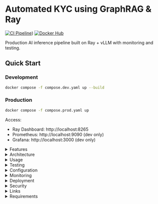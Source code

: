 # Automated KYC using GraphRAG & Ray

[![CI Pipeline]([https://github.com/michaelsigamani/proj-grounded-telescopes/actions/workflows/ci.yml/badge.svg)](https://github.com/sigamani/proj-grounded-telescopes/blob/main/.github/workflows/ci.yml))
[![Docker Hub](https://img.shields.io/docker/pulls/michaelsigamani/proj-grounded-telescopes)](https://hub.docker.com/r/michaelsigamani/proj-grounded-telescopes)

Production AI inference pipeline built on Ray + vLLM with monitoring and testing.

## Quick Start

### Development
```bash
docker compose -f compose.dev.yaml up --build
```

### Production
```bash
docker compose -f compose.prod.yaml up
```

Access:
- Ray Dashboard: http://localhost:8265
- Prometheus: http://localhost:9090 (dev only)
- Grafana: http://localhost:3000 (dev only)

<details>
<summary>Features</summary>

- Ray cluster distributed computing
- vLLM high-performance LLM inference
- NVIDIA CUDA GPU support
- Prometheus + Grafana + Loki monitoring stack
- Automated testing in CI/CD pipeline
- Pre-built Docker Hub images

</details>

<details>
<summary>Architecture</summary>

```
┌─────────────────┐    ┌──────────────────┐    ┌─────────────────┐
│   Client/API    │───▶│   Ray Head Node   │───▶│ vLLM Inference  │
│                 │    │  (Scheduler)      │    │   Workers       │
└─────────────────┘    └──────────────────┘    └─────────────────┘
                                │
                       ┌────────┴────────┐
                       │   Monitoring    │
                       │ (Prometheus/    │
                       │  Grafana/Loki)  │
                       └─────────────────┘
```

### Monitoring (Development)
- Prometheus: Metrics collection and alerting
- Grafana: Visualization and dashboards  
- Loki: Log aggregation and analysis
- Promtail: Log shipping agent

</details>

<details>
<summary>Usage</summary>

### Ray Jobs API

```python
import requests

job_data = {
    "entrypoint": "python src/batch_infer.py",
    "runtime_env": {"working_dir": "."}
}

response = requests.post("http://localhost:8265/api/jobs/", json=job_data)
job_info = response.json()
print(f"Job ID: {job_info['job_id']}")
```

</details>

<details>
<summary>Testing</summary>

```bash
# Unit tests
pytest tests/unit/ -v

# End-to-end tests  
pytest tests/e2e/ -v

# All tests with coverage
pytest --cov=src tests/
```

</details>

<details>
<summary>Configuration</summary>

### Environment Variables
- `RAY_ADDRESS`: Ray cluster address (default: "auto")
- `CUDA_VISIBLE_DEVICES`: GPU device selection
- `RAY_DISABLE_IMPORT_WARNING`: Suppress Ray warnings

### Model Configuration
Edit `src/batch_infer.py`:
```python
cfg = vLLMEngineProcessorConfig(
    model="meta-llama/Llama-3.1-8B-Instruct",
    engine_kwargs={"max_model_len": 16384},
    concurrency=1, 
    batch_size=64,
)
```

</details>

<details>
<summary>Monitoring</summary>

### Metrics Available
- Ray cluster resources and task execution
- vLLM inference throughput and latency  
- Container resource usage
- GPU utilization

### Dashboards
- Ray Dashboard: http://localhost:8265
- Grafana: http://localhost:3000 (admin/admin)
- Prometheus: http://localhost:9090

</details>

<details>
<summary>Deployment</summary>

### Two-Stage Process

**Stage 1: Build & Test**
1. CI/CD builds image from NVIDIA/PyTorch base
2. Adds Ray 2.49.1 + vLLM 0.10.0 + dependencies  
3. Runs test suite
4. Pushes to Docker Hub as version 0.1.1 on success

**Stage 2: Production**
5. Production deploys tested image from Docker Hub
6. Runs Ray cluster with job submission capability

### CI/CD Pipeline

**On Pull Request:**
- Code linting and formatting
- Unit and integration tests
- Security vulnerability scanning
- OPA policy validation
- Docker build verification

**On Main Branch Push:**
- All PR checks plus full end-to-end testing
- Multi-architecture build (arm64)
- Push to Docker Hub with version tags

</details>

<details>
<summary>Security</summary>

- Dependency vulnerability scanning (Safety + Bandit)
- OPA policy enforcement for container security
- Resource limits and isolation
- Minimal attack surface in production images

</details>


<details>
<summary>Links</summary>

- [Docker Hub Repository](https://hub.docker.com/r/michaelsigamani/proj-grounded-telescopes)
- [Ray Documentation](https://docs.ray.io/)
- [vLLM Documentation](https://docs.vllm.ai/)

</details>

<details>
<summary>Requirements</summary>

- Docker & Docker Compose (latest docker compose), vLLM 0.10.0 and Ray 2.49.1
- NVIDIA Docker Runtime (for GPU support) with nvidia-smi and CUDA drivers installed
- 24GB+ VRAM minimum (RTX 3090 or equivalent for 8B Llama models)
- CUDA 12 or higher (required, not optional)

</details>

